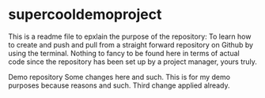 # supercooldemoproject
This is a readme file to epxlain the purpose of the repository:
To learn how to create and push and pull from a straight forward repository on Github by using the terminal.
Nothing to fancy to be found here in terms of actual code since the repository has been set up by a project manager, yours truly.


Demo repository
Some changes here and such.
This is for my demo purposes because reasons and such.
Third change applied already.